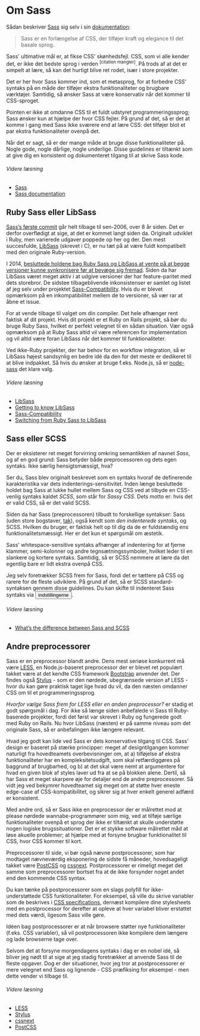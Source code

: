 
# Om Sass

Sådan beskriver [Sass](http://sass-lang.com) sig selv i sin [dokumentation](http://sass-lang.com/documentation/file.SASS_REFERENCE.html):

> Sass er en forlængelse af CSS, der tilføjer kraft og elegance til det basale sprog.

Sass' ultimative mål er, at fikse CSS' skønhedsfejl. CSS, som vi alle kender det, er ikke det bedste sprog i verden <sup>[citation mangler]</sup>. På trods af at det er simpelt at lære, så kan det hurtigt blive ret rodet, især i store projekter.

Det er her hvor Sass kommer ind, som et metasprog, for at forbedre CSS' syntaks på en måde der tilføjer ekstra funktionaliteter og brugbare værktøjer. Samtidig, så ønsker Sass at være konservativ når det kommer til CSS-sproget.

Pointen er ikke at omdanne CSS til et fuldt udstyret programmeringssprog; Sass ønsker kun at hjælpe der hvor CSS fejler. På grund af det, så er det at komme i gang med Sass ikke sværere end at lære CSS: det tilføjer blot et par ekstra funktionaliteter ovenpå det.

Når det er sagt, så er der mange måde at bruge disse funktionaliteter på. Nogle gode, nogle dårlige, nogle underlige. Disse guidelines er tiltænkt som at give dig en konsistent og dokumenteret tilgang til at skrive Sass kode.

###### Videre læsning

* [Sass](http://sass-lang.com)
* [Sass documentation](http://sass-lang.com/documentation/file.SASS_REFERENCE.html)

## Ruby Sass eller LibSass

[Sass’s første commit](https://github.com/hcatlin/sass/commit/fa5048ba405619273e474a50400c7243fbff54fe) går helt tilbage til sen-2006, over 8 år siden. Det er derfor overflødigt at sige, at det er kommet langt siden da. Originalt udviklet i Ruby, men varierede udgaver poppede op her og der. Den mest succesfulde, [LibSass](https://github.com/sass/libsass) (skrevet i C), er nu tæt på at være fuldt kompatibelt med den originale Ruby-version.

I 2014, [besluttede holdene bag Ruby Sass og LibSass at vente på at begge versioner kunne synkronisere før at bevæge sig fremad](https://github.com/sass/libsass/wiki/The-LibSass-Compatibility-Plan). Siden da har LibSass været meget aktiv i at udgive versioner der har feature-paritet med dets storebror. De sidstee tilbageblivende inkonsistenser er samlet og listet af jeg selv under projektet [Sass-Compatibility](http://sass-compatibility.github.io). Hvis du er blevet opmærksom på en inkompatibilitet mellem de to versioner, så vær rar at åbne et issue.

For at vende tilbage til valget om din compiler. Det hele afhænger rent faktisk af dit projekt. Hvis dit projekt er et Ruby on Rails projekt, så bør du bruge Ruby Sass, hvilket er perfekt velegnet til en sådan situation. Vær også opmærksom på at Ruby Sass altid vil være referencen for implementation og vil altid være foran LibSass når det kommer til funktionaliteter.

Ved ikke-Ruby projekter, der har behov for en workflow integration, så er LibSass højest sandsynlig en bedre idé da den for det meste er dedikeret til at blive indpakket. Så hvis du ønsker at bruge f.eks. Node.js, så er [node-sass](https://github.com/sass/node-sass) det klare valg.

###### Videre læsning

* [LibSass](https://github.com/sass/libsass)
* [Getting to know LibSass](http://webdesign.tutsplus.com/articles/getting-to-know-libsass--cms-23114)
* [Sass-Compatibility](http://sass-compatibility.github.io)
* [Switching from Ruby Sass to LibSass](http://www.sitepoint.com/switching-ruby-sass-libsass/)

## Sass eller SCSS

Der er eksisterer ret meget forvirring omkring semantikken af navnet *Sass*, og af en god grund: Sass betyder både preprocessoren og dets egen syntaks. Ikke særlig hensigtsmæssigt, hva?

Ser du, Sass blev originalt beskrevet som en syntaks hvoraf de definerende karakteristika var dets indenterings-sensitivitet. Inden længe besluttede holdet bag Sass at lukke hullet mellem Sass og CSS ved at tilbyde en CSS-venlig syntaks kaldet *SCSS*, som står for *Sassy CSS*. Dets motto er: hvis det er valid CSS, så er det valid SCSS.

Siden da har Sass (preprocessoren) tilbudt to forskellige syntakser: Sass (uden store bogstaver, [tak](http://sassnotsass.com)), også kendt som *den indenterede syntaks*, og SCSS. Hvilken du bruger, er faktisk helt op til dig da de er fuldstændig ens funktionalitetsmæssigt. Her er det kun et spørgsmål om æstetik.

Sass' whitespace-sensitive syntaks afhænger af indentering for at fjerne klammer, semi-kolonner og andre tegnsætningssymboler, hvilket leder til en slankere og kortere syntaks. Samtidig, så er SCSS nemmere at lære da det egentlig bare er lidt ekstra ovenpå CSS.

Jeg selv foretrækker SCSS frem for Sass, fordi det er tættere på CSS og rarere for de fleste udviklere. På grund af det, så er SCSS standard-syntaksen gennem disse guidelines. Du kan skifte til indenteret Sass syntaks via <button data-toggle="aside" class="link-like" role="button" type="button">indstillingerne</button>.

###### Videre læsning

* [What’s the difference between Sass and SCSS](http://www.sitepoint.com/whats-difference-sass-scss/)

## Andre preprocessorer

Sass er en preprocessor blandt andre. Dens mest seriøse konkurrent må være [LESS](http://lesscss.org/), en Node.js-baseret preprocessor der er blevet ret populært takket være at det kendte CSS framework [Bootstrap](http://getbootstrap.com/) anvender det. Der findes også [Stylus](http://learnboost.github.io/stylus/) - som er den nørdede, ubegrænsede version af LESS - hvor du kan gøre praktisk taget lige hvad du vil, da den næsten omdanner CSS om til et programmeringssprog.

*Hvorfor vælge Sass frem for LESS eller en anden preprocessor?* er stadig et godt spørgsmål i dag. For ikke så længe siden anbefalede vi Sass til Ruby-baserede projekter, fordi det først var skrevet i Ruby og fungerede godt med Ruby on Rails. Nu hvor LibSass (næsten) er på samme niveau som det originale Sass, så er anbefalingen ikke længere relevant.

Hvad jeg godt kan lide ved Sass er dets konservative tilgang til CSS. Sass' design er baseret på stærke principper: meget af designtilgangen kommer naturligt fra hovedteamets overbevisninger om, at a) tilføjelse af ekstra funktionaliteter har en kompleksitetsudgift, som skal retfærdiggøres på baggrund af brugbarhed, og b) at det skal være nemt at argumentere for hvad en given blok af styles laver ud fra at se på blokken alene. Dertil, så har Sass et meget skarpere øje for detaljer end de andre preprocessorer. Så vidt jeg ved bekymrer hovedteamet sig meget om at støtte hver eneste edge-case af CSS-kompatibilitet, og sikrer sig at hver enkelt generel adfærd er konsistent.

Med andre ord, så er Sass ikke en preprocessor der er målrettet mod at please nørdede wannabe-programmører som mig, ved at tilføje særlige funktionaliteter ovenpå et sprog der ikke er tiltænkt at skulle understøtte nogen logiske brugssituationer. Det er et stykke software målrettet måd at løse akuelle problemer; at hjælpe med at forsyne brugbar funktionalitet til CSS, hvor CSS kommer til kort.

Preprocessorer til side, vi bør også nævne postprocessorer, som har modtaget nævneværdig eksponering de sidste få måneder, hovedsageligt takket være [PostCSS](https://github.com/postcss/postcss) og [cssnext](https://cssnext.github.io/). Postprocessorer er rimeligt meget det samme som preprocessorer bortset fra at de ikke forsynder noget andet end den kommende CSS syntax.

Du kan tænke på postprocessorer som en slags polyfill for ikke-understøttede CSS funktionaliteter. For eksempel, så ville du skrive variabler som de beskrives i [CSS specifications](http://dev.w3.org/csswg/css-variables/), dernæst kompilere dine stylesheets med en postprocessor for derefter at opleve at hver variabel bliver erstattet med dets værdi, ligesom Sass ville gøre.

Idéen bag postprocessorer er at når browsere støtter nye funktionaliteter (f.eks. CSS variabler), så vil postprocessoren ikke kompilere dem længere og lade browserne tage over.

Selvom det at forsyne morgendagens syntaks i dag er en nobel idé, så bliver jeg nødt til at sige at jeg stadig foretrækker at anvende Sass til de fleste opgaver. Dog er der situationer, hvor jeg tror at postprocessorer er mere velegnet end Sass og lignende - CSS præfiksing for eksempel - men dette vender vi tilbage til.

###### Videre læsning

* [LESS](http://lesscss.org/)
* [Stylus](http://learnboost.github.io/stylus/)
* [cssnext](https://cssnext.github.io/)
* [PostCSS](https://github.com/postcss/postcss)

